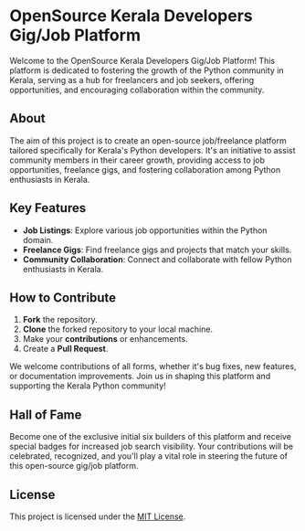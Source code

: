 # OpenSource Kerala Developers Gig/Job Platform

Welcome to the OpenSource Kerala Developers Gig/Job Platform! This platform is dedicated to fostering the growth of the Python community in Kerala, serving as a hub for freelancers and job seekers, offering opportunities, and encouraging collaboration within the community.

## About

The aim of this project is to create an open-source job/freelance platform tailored specifically for Kerala's Python developers. It's an initiative to assist community members in their career growth, providing access to job opportunities, freelance gigs, and fostering collaboration among Python enthusiasts in Kerala.

## Key Features

- **Job Listings**: Explore various job opportunities within the Python domain.
- **Freelance Gigs**: Find freelance gigs and projects that match your skills.
- **Community Collaboration**: Connect and collaborate with fellow Python enthusiasts in Kerala.

## How to Contribute

1. **Fork** the repository.
2. **Clone** the forked repository to your local machine.
3. Make your **contributions** or enhancements.
4. Create a **Pull Request**.

We welcome contributions of all forms, whether it's bug fixes, new features, or documentation improvements. Join us in shaping this platform and supporting the Kerala Python community!

## Hall of Fame

Become one of the exclusive initial six builders of this platform and receive special badges for increased job search visibility. Your contributions will be celebrated, recognized, and you'll play a vital role in steering the future of this open-source gig/job platform.

## License

This project is licensed under the [MIT License](link-to-license).

